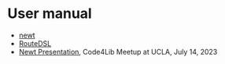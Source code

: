 
# User manual

- [newt](newt.1.md)
- [RouteDSL](routedsl.md)
- [Newt Presentation](presentation/), Code4Lib Meetup at UCLA, July 14, 2023

